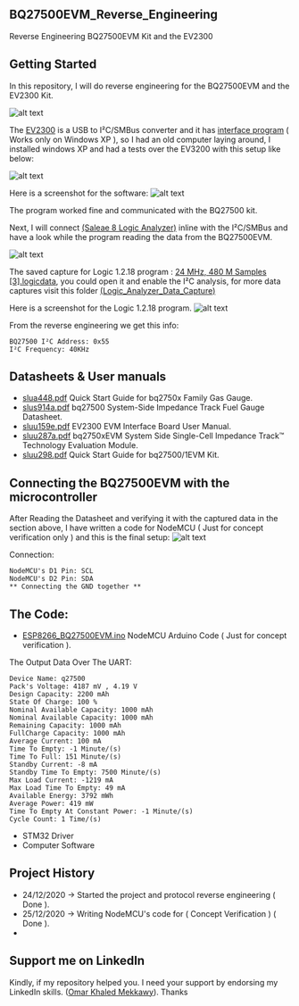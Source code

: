 ## BQ27500EVM_Reverse_Engineering
Reverse Engineering BQ27500EVM Kit and the EV2300

## Getting Started
In this repository, I will do reverse engineering for the BQ27500EVM and the EV2300 Kit.

![alt text](https://github.com/rxtxinv/BQ27500EVM_Reverse_Engineering/blob/main/Pictures/EV2300_BQ27500.png)

The [EV2300](https://github.com/rxtxinv/BQ27500EVM_Reverse_Engineering/blob/main/Datasheets/sluu159e.pdf) is a USB to I²C/SMBus converter and it has [interface program](https://raw.githubusercontent.com/rxtxinv/BQ27500EVM_Reverse_Engineering/main/Pictures/ComputerSoftware.bmp) ( Works only on Windows XP ), so I had an old computer laying around, I installed windows XP and had a tests over the EV3200 with this setup like below:



![alt text](https://github.com/rxtxinv/BQ27500EVM_Reverse_Engineering/blob/main/Pictures/EV2300%20Setup.png?raw=true)


Here is a screenshot for the software:
![alt text](https://raw.githubusercontent.com/rxtxinv/BQ27500EVM_Reverse_Engineering/main/Pictures/ComputerSoftware.bmp)

The program worked fine and communicated with the BQ27500 kit.

Next, I will connect [(Saleae 8 Logic Analyzer)](https://usd.saleae.com/products/saleae-logic-8) inline with the I²C/SMBus and have a look while the program reading the data from the BQ27500EVM.

![alt text](https://github.com/rxtxinv/BQ27500EVM_Reverse_Engineering/blob/main/Pictures/EV2300%20Logic%20Analyzer%20Actual%20Setup.jpg?raw=true)

The saved capture for Logic 1.2.18 program : [24 MHz, 480 M Samples [3].logicdata](https://github.com/rxtxinv/BQ27500EVM_Reverse_Engineering/blob/main/Logic%20Analyzer%20Data%20Capture/Reading%20BQ27500's%20RAM/24%20MHz%2C%20480%20M%20Samples%20%5B3%5D.logicdata), you could open it and enable the I²C analysis, for more data captures visit this folder [(Logic_Analyzer_Data_Capture)](https://github.com/rxtxinv/BQ27500EVM_Reverse_Engineering/tree/main/Logic_Analyzer_Data_Capture)

Here is a screenshot for the Logic 1.2.18 program.
![alt text](https://github.com/rxtxinv/BQ27500EVM_Reverse_Engineering/blob/main/Logic_Analyzer_Data_Capture/Reading%20BQ27500's%20RAM/2020-12-25_5-27-51.png)

From the reverse engineering we get this info:
```
BQ27500 I²C Address: 0x55
I²C Frequency: 40KHz
```

## Datasheets & User manuals
* [slua448.pdf](https://github.com/rxtxinv/BQ27500EVM_Reverse_Engineering/blob/main/Datasheets/slua448.pdf) Quick Start Guide for bq2750x Family Gas Gauge.
* [slus914a.pdf](https://github.com/rxtxinv/BQ27500EVM_Reverse_Engineering/blob/main/Datasheets/slus914a.pdf) bq27500 System-Side Impedance Track Fuel Gauge Datasheet.
* [sluu159e.pdf](https://github.com/rxtxinv/BQ27500EVM_Reverse_Engineering/blob/main/Datasheets/sluu159e.pdf) EV2300 EVM Interface Board User Manual.
* [sluu287a.pdf](https://github.com/rxtxinv/BQ27500EVM_Reverse_Engineering/blob/main/Datasheets/sluu287a.pdf) bq2750xEVM System Side Single-Cell Impedance Track™
Technology Evaluation Module.
* [sluu298.pdf](https://github.com/rxtxinv/BQ27500EVM_Reverse_Engineering/blob/main/Datasheets/sluu298.pdf) Quick Start Guide for bq27500/1EVM Kit.

## Connecting the BQ27500EVM with the microcontroller
After Reading the Datasheet and verifying it with the captured data in the section above, I have written a code for NodeMCU ( Just for concept verification only ) and this is the final setup:
![alt text](https://github.com/rxtxinv/BQ27500EVM_Reverse_Engineering/blob/main/Pictures/NodeMCU%20Actual%20Setup.jpg)

Connection:
```
NodeMCU's D1 Pin: SCL
NodeMCU's D2 Pin: SDA
** Connecting the GND together **
```

## The Code:
* [ESP8266_BQ27500EVM.ino](https://raw.githubusercontent.com/rxtxinv/BQ27500EVM_Reverse_Engineering/main/NodeMCU%20Test%20Code%20(Arduino)/ESP8266_BQ27500EVM/ESP8266_BQ27500EVM.ino) NodeMCU Arduino Code ( Just for concept verification ).

The Output Data Over The UART:
```
Device Name: q27500
Pack's Voltage: 4187 mV , 4.19 V
Design Capacity: 2200 mAh
State Of Charge: 100 %
Nominal Available Capacity: 1000 mAh
Nominal Available Capacity: 1000 mAh
Remaining Capacity: 1000 mAh
FullCharge Capacity: 1000 mAh
Average Current: 100 mA
Time To Empty: -1 Minute/(s)
Time To Full: 151 Minute/(s)
Standby Current: -8 mA
Standby Time To Empty: 7500 Minute/(s)
Max Load Current: -1219 mA
Max Load Time To Empty: 49 mA
Available Energy: 3792 mWh
Average Power: 419 mW
Time To Empty At Constant Power: -1 Minute/(s)
Cycle Count: 1 Time/(s)
```

* STM32 Driver
* Computer Software


## Project History
* 24/12/2020 -> Started the project and protocol reverse engineering ( Done ).
* 25/12/2020 -> Writing NodeMCU's code for ( Concept Verification ) ( Done ).
*

## Support me on LinkedIn
Kindly, if my repository helped you. I need your support by endorsing my LinkedIn skills. ([Omar Khaled Mekkawy](https://www.linkedin.com/in/omar-mekkawy)). Thanks
